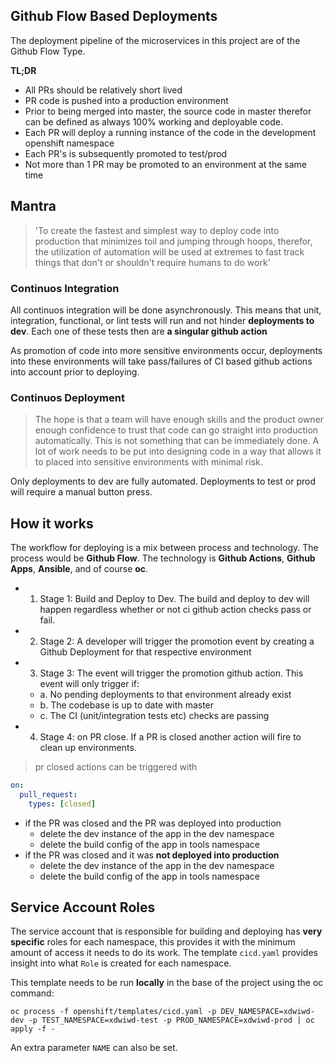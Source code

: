 ## Github Flow Based Deployments

The deployment pipeline of the microservices in this project are of the Github Flow Type. 

__TL;DR__ 
- All PRs should be relatively short lived
- PR code is pushed into a production environment
- Prior to being merged into master, the source code in master therefor can be defined as always 100% working
and deployable code. 
- Each PR will deploy a running instance of the code in the development openshift namespace
- Each PR's is subsequently promoted to test/prod
- Not more than 1 PR may be promoted to an environment at the same time


## Mantra
> 'To create the fastest and simplest way to deploy code into production that minimizes toil and jumping through hoops, therefor,
the utilization of automation will be used at extremes to fast track things that don't or shouldn't require humans to do work'

### Continuos Integration

All continuos integration will be done asynchronously. This means that unit, integration, functional, or lint tests will run and not hinder __deployments to dev__. Each one of these tests then are __a singular github action__

As promotion of code into more sensitive environments occur, deployments into these environments will take pass/failures of CI based github actions into account prior to deploying. 

### Continuos Deployment

> The hope is that a team will have enough skills and the product owner enough confidence to trust that code can go straight into production automatically. This is not something that can be immediately done. A lot of work needs to be put into designing code in a way that allows it to placed into sensitive environments with minimal risk. 

Only deployments to dev are fully automated. Deployments to test or prod will require a manual button press. 

## How it works

The workflow for deploying is a mix between process and technology. The process would be __Github Flow__. 
The technology is __Github Actions__, __Github Apps__, __Ansible__, and of course __oc__.

- 1. Stage 1: Build and Deploy to Dev. The build and deploy to dev will happen regardless whether or not ci github action checks pass or fail. 
- 2. Stage 2: A developer will trigger the promotion event by creating a Github Deployment for that respective environment
- 3. Stage 3: The event will trigger the promotion github action. This event will only trigger if:
  - a. No pending deployments to that environment already exist
  - b. The codebase is up to date with master
  - c. The CI (unit/integration tests etc) checks are passing
- 4. Stage 4: on PR close. If a PR is closed another action will fire to clean up environments.
> pr closed actions can be triggered with 
> 
  ```yaml
  on:
    pull_request:
      types: [closed]
  ```
  - if the  PR was closed and the PR was deployed into production
    - delete the dev instance of the app in the dev namespace
    - delete the build config of the app in tools namespace
  - if the PR was closed and it was __not deployed into production__
     - delete the dev instance of the app in the dev namespace
    - delete the build config of the app in tools namespace


## Service Account Roles

The service account that is responsible for building and deploying has __very specific__ roles for each
namespace, this provides it with the minimum amount of access it needs to do its work. The template `cicd.yaml` provides
insight into what `Role` is created for each namespace.

This template needs to be run **locally** in the base of the project using the oc command:

`oc process -f openshift/templates/cicd.yaml -p DEV_NAMESPACE=xdwiwd-dev -p TEST_NAMESPACE=xdwiwd-test -p PROD_NAMESPACE=xdwiwd-prod | oc apply -f -`

An extra parameter `NAME` can also be set.
